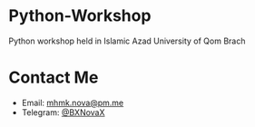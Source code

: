 # Python-Workshop

Python workshop held in Islamic Azad University of Qom Brach

# Contact Me
- Email: mhmk.nova@pm.me
- Telegram: <a href="https://t.me/bxnovax">@BXNovaX</a>
